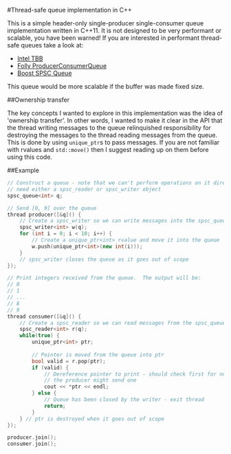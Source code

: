 #Thread-safe queue implementation in C++

This is a simple header-only single-producer single-consumer queue
implementation written in C++11.  It is not designed to be very performant or
scalable, you have been warned!  If you are interested in performant thread-safe
queues take a look at:

 * [Intel TBB](https://www.threadingbuildingblocks.org/docs/help/reference/containers_overview/concurrent_queue_cls.htm)
 * [Folly ProducerConsumerQueue](https://www.threadingbuildingblocks.org/docs/help/reference/containers_overview/concurrent_queue_cls.htm)
 * [Boost SPSC Queue](http://www.boost.org/doc/libs/1_58_0/doc/html/boost/lockfree/spsc_queue.html)

This queue would be more scalable if the buffer was made fixed size.

##Ownership transfer

The key concepts I wanted to explore in this implementation was the idea
of 'ownership transfer'.  In other words, I wanted to make it clear in the API
that the thread writing messages to the queue relinquished responsibility for
destroying the messages to the thread reading messages from the queue.  This is
done by using `unique_ptr`s to pass messages.  If you are not familiar with
rvalues and `std::move()` then I suggest reading up on them before using this
code.

##Example

```cpp
// Construct a queue - note that we can't perform operations on it directly - we
// need either a spsc_reader or spsc_writer object
spsc_queue<int> q;

// Send [0, 9] over the queue
thread producer([&q]() {
	// Create a spsc_writer so we can write messages into the spsc_queue
	spsc_writer<int> w(q);
	for (int i = 0; i < 10; i++) {
		// Create a unique_ptr<int> rvalue and move it into the queue
		w.push(unique_ptr<int>(new int(i)));
	}
	// spsc_writer closes the queue as it goes out of scope
});

// Print integers received from the queue.  The output will be:
// 0
// 1
// ...
// 8
// 9
thread consumer([&q]() {
	// Create a spsc_reader so we can read messages from the spsc_queue
	spsc_reader<int> r(q);
	while(true) {
		unique_ptr<int> ptr;
		
		// Pointer is moved from the queue into ptr
		bool valid = r.pop(ptr);
		if (valid) {
			// Dereference pointer to print - should check first for nullptr if
			// the producer might send one
			cout << *ptr << endl;
		} else {
			// Queue has been closed by the writer - exit thread
			return;
		}
	} // ptr is destroyed when it goes out of scope
});

producer.join();
consumer.join();
```

